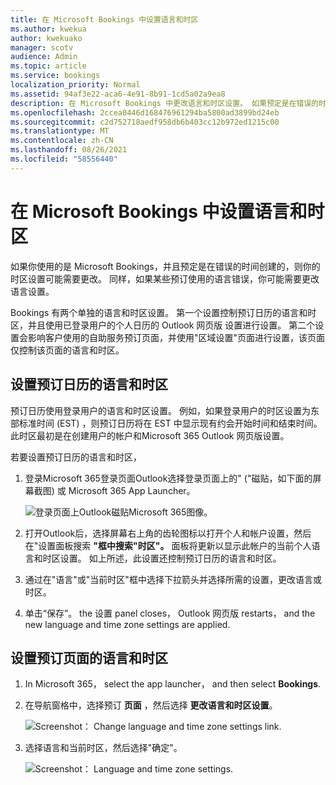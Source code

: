 ```yaml
---
title: 在 Microsoft Bookings 中设置语言和时区
ms.author: kwekua
author: kwekuako
manager: scotv
audience: Admin
ms.topic: article
ms.service: bookings
localization_priority: Normal
ms.assetid: 94af3e22-aca6-4e91-8b91-1cd5a02a9ea8
description: 在 Microsoft Bookings 中更改语言和时区设置。 如果预定是在错误的时间创建的，则可能会为错误的时区设置 Bookings。
ms.openlocfilehash: 2ccea0446d168476961294ba5800ad3899bd24eb
ms.sourcegitcommit: c2d752718aedf958db6b403cc12b972ed1215c00
ms.translationtype: MT
ms.contentlocale: zh-CN
ms.lasthandoff: 08/26/2021
ms.locfileid: "58556440"
---
```

# <a name="set-language-and-time-zones-in-microsoft-bookings"></a>在 Microsoft Bookings 中设置语言和时区

如果你使用的是 Microsoft Bookings，并且预定是在错误的时间创建的，则你的时区设置可能需要更改。 同样，如果某些预订使用的语言错误，你可能需要更改语言设置。

Bookings 有两个单独的语言和时区设置。 第一个设置控制预订日历的语言和时区，并且使用已登录用户的个人日历的 Outlook 网页版 设置进行设置。 第二个设置会影响客户使用的自助服务预订页面，并使用"区域设置"页面进行设置，该页面仅控制该页面的语言和时区。

## <a name="setting-language-and-time-zone-for-a-booking-calendar"></a>设置预订日历的语言和时区

预订日历使用登录用户的语言和时区设置。 例如，如果登录用户的时区设置为东部标准时间 (EST) ，则预订日历将在 EST 中显示现有约会开始时间和结束时间。 此时区最初是在创建用户的帐户和Microsoft 365 Outlook 网页版设置。

若要设置预订日历的语言和时区，

1. 登录Microsoft 365登录页面Outlook选择登录页面上的" ("磁贴，如下面的屏幕截图) 或 Microsoft 365 App Launcher。

   ![登录页面上Outlook磁贴Microsoft 365图像。](../media/bookings-outlook-tile.png)

1. 打开Outlook后，选择屏幕右上角的齿轮图标以打开个人和帐户设置，然后在"设置面板搜索 **"框中搜索"时区"。** 面板将更新以显示此帐户的当前个人语言和时区设置。 如上所述，此设置还控制预订日历的语言和时区。

1. 通过在"语言"或"当前时区"框中选择下拉箭头并选择所需的设置，更改语言或时区。

1. 单击“保存”。 the 设置 panel closes， Outlook 网页版 restarts， and the new language and time zone settings are applied.

## <a name="setting-the-language-and-time-zone-for-the-booking-page"></a>设置预订页面的语言和时区

1. In Microsoft 365， select the app launcher， and then select **Bookings**.

1. 在导航窗格中，选择预订 **页面** ，然后选择 **更改语言和时区设置**。

   ![Screenshot： Change language and time zone settings link.](../media/bookings-region-language-timezone-settings.png)

1. 选择语言和当前时区，然后选择"确定"。

   ![Screenshot： Language and time zone settings.](../media/bookings-region-timezone-settings.png)

